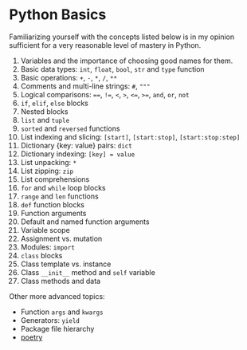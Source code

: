 # Python Basics
Familiarizing yourself with the concepts listed below is in my opinion sufficient for a very reasonable level of mastery in Python.

1. Variables and the importance of choosing good names for them.
2. Basic data types: `int`, `float`, `bool`, `str` and `type` function
3. Basic operations: `+`, `-`, `*`, `/`, `**`
4. Comments and multi-line strings: `#`, `"""`
5. Logical comparisons: `==`, `!=`, `<`, `>`, `<=`, `>=`, `and`, `or`, `not`
6. `if`, `elif`, `else` blocks
7. Nested blocks
8. `list` and `tuple`
9. `sorted` and `reversed` functions
10. List indexing and slicing: `[start]`, `[start:stop]`, `[start:stop:step]`
11. Dictionary {key: value} pairs: `dict`
12. Dictionary indexing: `[key] = value`
13. List unpacking: `*`
14. List zipping: `zip`
15. List comprehensions
16. `for` and `while` loop blocks
17. `range` and `len` functions
18. `def` function blocks
19. Function arguments
20. Default and named function arguments
21. Variable scope
22. Assignment vs. mutation
23. Modules: `import`
24. `class` blocks
25. Class template vs. instance
26. Class `__init__` method and `self` variable
27. Class methods and data

Other more advanced topics:
- Function `args` and `kwargs`
- Generators: `yield`
- Package file hierarchy
- [poetry](https://python-poetry.org)
